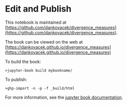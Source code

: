 # Edit and Publish

This notebook is maintained at [https://github.com/dankovacek/divergence_measures](https://github.com/dankovacek/divergence_measures).

The book can be viewed on the web at [https://dankovacek.github.io/divergence_measures](https://dankovacek.github.io/divergence_measures)

To build the book:

```
>jupyter-book build mybookname/
```

To publish:

```
>ghp-import -n -p -f _build/html
```

For more information, see the [jupyter book documentation](https://jupyterbook.org/en/stable/start/publish.html).
